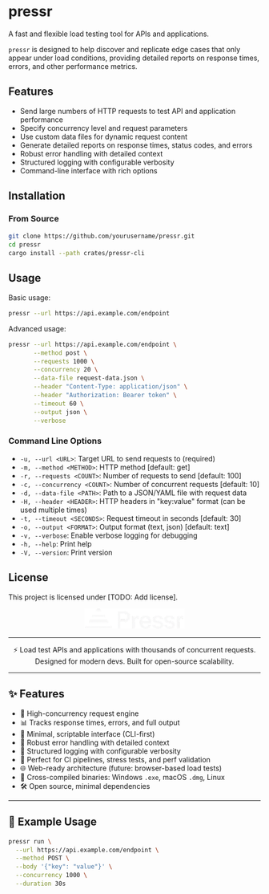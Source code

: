 # pressr

A fast and flexible load testing tool for APIs and applications.

`pressr` is designed to help discover and replicate edge cases that only appear under load conditions, providing detailed reports on response times, errors, and other performance metrics.

## Features

- Send large numbers of HTTP requests to test API and application performance
- Specify concurrency level and request parameters
- Use custom data files for dynamic request content
- Generate detailed reports on response times, status codes, and errors
- Robust error handling with detailed context
- Structured logging with configurable verbosity
- Command-line interface with rich options

## Installation

### From Source
```bash
git clone https://github.com/yourusername/pressr.git
cd pressr
cargo install --path crates/pressr-cli
```

## Usage

Basic usage:
```bash
pressr --url https://api.example.com/endpoint
```

Advanced usage:
```bash
pressr --url https://api.example.com/endpoint \
       --method post \
       --requests 1000 \
       --concurrency 20 \
       --data-file request-data.json \
       --header "Content-Type: application/json" \
       --header "Authorization: Bearer token" \
       --timeout 60 \
       --output json \
       --verbose
```

### Command Line Options

- `-u, --url <URL>`: Target URL to send requests to (required)
- `-m, --method <METHOD>`: HTTP method [default: get]
- `-r, --requests <COUNT>`: Number of requests to send [default: 100]
- `-c, --concurrency <COUNT>`: Number of concurrent requests [default: 10]
- `-d, --data-file <PATH>`: Path to a JSON/YAML file with request data
- `-H, --header <HEADER>`: HTTP headers in "key:value" format (can be used multiple times)
- `-t, --timeout <SECONDS>`: Request timeout in seconds [default: 30]
- `-o, --output <FORMAT>`: Output format (text, json) [default: text]
- `-v, --verbose`: Enable verbose logging for debugging
- `-h, --help`: Print help
- `-V, --version`: Print version

## License

This project is licensed under [TODO: Add license].

<p align="center">
  <img src="pressr-logo-transparent.png" width="200" alt="pressr logo" />
</p>

---

<p align="center">
  ⚡️ Load test APIs and applications with thousands of concurrent requests. Designed for modern devs. Built for open-source scalability.
</p>

---

## ✨ Features

- 🚀 High-concurrency request engine
- 📊 Tracks response times, errors, and full output
- 🧠 Minimal, scriptable interface (CLI-first)
- 🔧 Robust error handling with detailed context
- 📝 Structured logging with configurable verbosity
- 🧪 Perfect for CI pipelines, stress tests, and perf validation
- 🌐 Web-ready architecture (future: browser-based load tests)
- 🔧 Cross-compiled binaries: Windows `.exe`, macOS `.dmg`, Linux
- 🛠 Open source, minimal dependencies

---

## 🔧 Example Usage

```sh
pressr run \
  --url https://api.example.com/endpoint \
  --method POST \
  --body '{"key": "value"}' \
  --concurrency 1000 \
  --duration 30s

